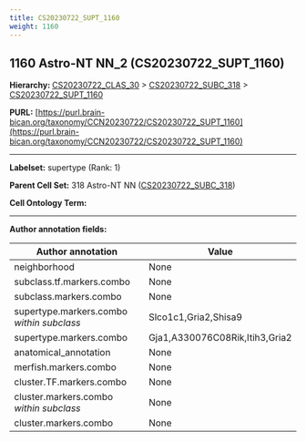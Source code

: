 ```yaml
---
title: CS20230722_SUPT_1160
weight: 1160
---
```

## 1160 Astro-NT NN_2 (CS20230722_SUPT_1160)
<b>Hierarchy: </b>
[CS20230722_CLAS_30](../CS20230722_CLAS_30) >
[CS20230722_SUBC_318](../CS20230722_SUBC_318) >
[CS20230722_SUPT_1160](../CS20230722_SUPT_1160)

**PURL:** [https://purl.brain-bican.org/taxonomy/CCN20230722/CS20230722_SUPT_1160](https://purl.brain-bican.org/taxonomy/CCN20230722/CS20230722_SUPT_1160)

---


**Labelset:** supertype (Rank: 1)

**Parent Cell Set:** 318 Astro-NT NN ([CS20230722_SUBC_318](../CS20230722_SUBC_318))



**Cell Ontology Term:** 

[MARKER GENES.]: #


---

[TRANSFERRED ANNOTATIONS.]: #


[AUTHOR ANNOTATION FIELDS.]: #


**Author annotation fields:**

| Author annotation | Value |
|-------------------|-------|
|neighborhood|None|
|subclass.tf.markers.combo|None|
|subclass.markers.combo|None|
|supertype.markers.combo _within subclass_|Slco1c1,Gria2,Shisa9|
|supertype.markers.combo|Gja1,A330076C08Rik,Itih3,Gria2|
|anatomical_annotation|None|
|merfish.markers.combo|None|
|cluster.TF.markers.combo|None|
|cluster.markers.combo _within subclass_|None|
|cluster.markers.combo|None|
